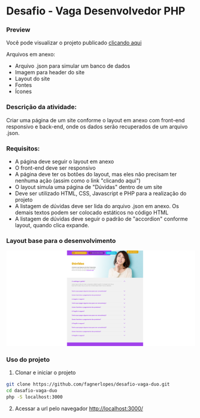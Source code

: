 # Desafio - Vaga Desenvolvedor PHP

### Preview
Você pode visualizar o projeto publicado [clicando aqui](https://fagnerlopes.com.br/duo-desafio/)

Arquivos em anexo:
*	Arquivo .json para simular um banco de dados
*	Imagem para header do site
*	Layout do site
*	Fontes
*	Ícones

### Descrição da atividade:

Criar uma página de um site conforme o layout em anexo com front-end responsivo e back-end, onde os dados serão recuperados de um arquivo .json.

### Requisitos:

*	A página deve seguir o layout em anexo
*	O front-end deve ser responsivo
*	A página deve ter os botões do layout, mas eles não precisam ter nenhuma ação (assim como o link "clicando aqui")
*	O layout simula uma página de "Dúvidas" dentro de um site
*	Deve ser utilizado HTML, CSS, Javascript e PHP para a realização do projeto
*	A listagem de dúvidas deve ser lida do arquivo .json em anexo. Os demais textos podem ser colocado estáticos no código HTML
*	A listagem de dúvidas deve seguir o padrão de "accordion" conforme layout, quando clica expande.

### Layout base para o desenvolvimento

![Layout](./leiaute.png)

### Uso do projeto

1. Clonar e iniciar o projeto
~~~bash
git clone https://github.com/fagnerlopes/desafio-vaga-duo.git
cd dasafio-vaga-duo
php -S localhost:3000
~~~

2. Acessar a url pelo navegador
<http://localhost:3000/>





